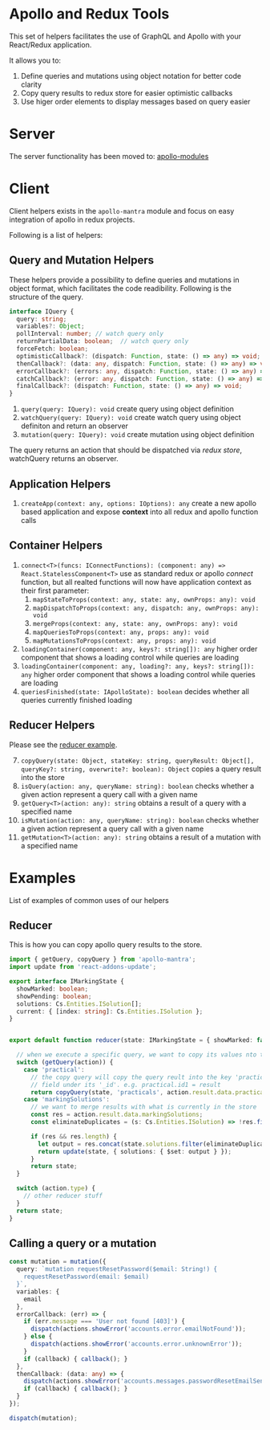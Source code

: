 # Apollo and Redux Tools

This set of helpers facilitates the use of GraphQL and Apollo with your React/Redux application.

It allows you to:

1. Define queries and mutations using object notation for better code clarity
2. Copy query results to redux store for easier optimistic callbacks
3. Use higer order elements to display messages based on query easier



# Server

The server functionality has been moved to: [apollo-modules](https://www.npmjs.com/package/apollo-modules)

# Client

Client helpers exists in the `apollo-mantra` module and focus on easy integration of apollo in redux projects.

Following is a list of helpers:

## Query and Mutation Helpers

These helpers provide a possibility to define queries and mutations in object format, which facilitates the code readibility. Following is the structure of the query.

```typescript
interface IQuery {
  query: string;
  variables?: Object;
  pollInterval: number; // watch query only
  returnPartialData: boolean;  // watch query only
  forceFetch: boolean;
  optimisticCallback?: (dispatch: Function, state: () => any) => void;
  thenCallback?: (data: any, dispatch: Function, state: () => any) => void;
  errorCallback?: (errors: any, dispatch: Function, state: () => any) => void;
  catchCallback?: (error: any, dispatch: Function, state: () => any) => void;
  finalCallback?: (dispatch: Function, state: () => any) => void;
}
```

1. `query(query: IQuery): void` create query using object definition
1. `watchQuery(query: IQuery): void` create watch query using object definiton and return an observer
2. `mutation(query: IQuery): void` create mutation using object definition

The query returns an action that should be dispatched via *redux store*, watchQuery returns an observer.

## Application Helpers

1. `createApp(context: any, options: IOptions): any` create a new apollo based application and expose **context** into all redux and apollo function calls

## Container Helpers

1. `connect<T>(funcs: IConnectFunctions): (component: any) => React.StatelessComponent<T>` use as standard redux or apollo *connect* function, but all realted functions will now have application context as their first parameter:
   1. `mapStateToProps(context: any, state: any, ownProps: any): void`
   1. `mapDispatchToProps(context: any, dispatch: any, ownProps: any): void`
   1. `mergeProps(context: any, state: any, ownProps: any): void`
   1. `mapQueriesToProps(context: any, props: any): void`
   1. `mapMutationsToProps(context: any, props: any): void`
2. `loadingContainer(component: any, keys?: string[]): any` higher order component that shows a loading control while queries are loading
3. `loadingContainer(component: any, loading?: any, keys?: string[]): any` higher order component that shows a loading control while queries are loading
4. `queriesFinished(state: IApolloState): boolean` decides whether all queries currently finished loading

## Reducer Helpers

Please see the [reducer example](#reducer).

7. `copyQuery(state: Object, stateKey: string, queryResult: Object[], queryKey?: string, overwrite?: boolean): Object` copies a query result into the store
8. `isQuery(action: any, queryName: string): boolean` checks whether a given action represent a query call with a given name
9. `getQuery<T>(action: any): string` obtains a result of a query with a specified name
10. `isMutation(action: any, queryName: string): boolean` checks whether a given action represent a query call with a given name
11. `getMutation<T>(action: any): string` obtains a result of a mutation with a specified name


# Examples

List of examples of common uses of our helpers

## Reducer<a name="reducer" id="reducer"></a>

This is how you can copy apollo query results to the store.

```typescript
import { getQuery, copyQuery } from 'apollo-mantra';
import update from 'react-addons-update';

export interface IMarkingState {
  showMarked: boolean;
  showPending: boolean;
  solutions: Cs.Entities.ISolution[];
  current: { [index: string]: Cs.Entities.ISolution };
}


export default function reducer(state: IMarkingState = { showMarked: false, showPending: false, solutions: [], practical: {}, current: null }, action: any) {

  // when we execute a specific query, we want to copy its values nto the store
  switch (getQuery(action)) {
    case 'practical':
      // the copy query will copy the query reult into the key 'practical' and add a new
      // field under its '_id'. e.g. practical.id1 = result
      return copyQuery(state, 'practicals', action.result.data.practical, '_id');
    case 'markingSolutions':
      // we want to merge results with what is currently in the store
      const res = action.result.data.markingSolutions;
      const eliminateDuplicates = (s: Cs.Entities.ISolution) => !res.find((r: Cs.Entities.ISolution) => r._id === s._id);

      if (res && res.length) {
        let output = res.concat(state.solutions.filter(eliminateDuplicates));
        return update(state, { solutions: { $set: output } });
      }
      return state;
  }

  switch (action.type) {
    // other reducer stuff
  }
  return state;
}
```

## Calling a query or a mutation

```ts
const mutation = mutation({
  query: `mutation requestResetPassword($email: String!) {
    requestResetPassword(email: $email)
  }`,
  variables: {
    email
  },
  errorCallback: (err) => {
    if (err.message === 'User not found [403]') {
      dispatch(actions.showError('accounts.error.emailNotFound'));
    } else {
      dispatch(actions.showError('accounts.error.unknownError'));
    }
    if (callback) { callback(); }
  },
  thenCallback: (data: any) => {
    dispatch(actions.showError('accounts.messages.passwordResetEmailSent'));
    if (callback) { callback(); }
  }
});

dispatch(mutation);
```

